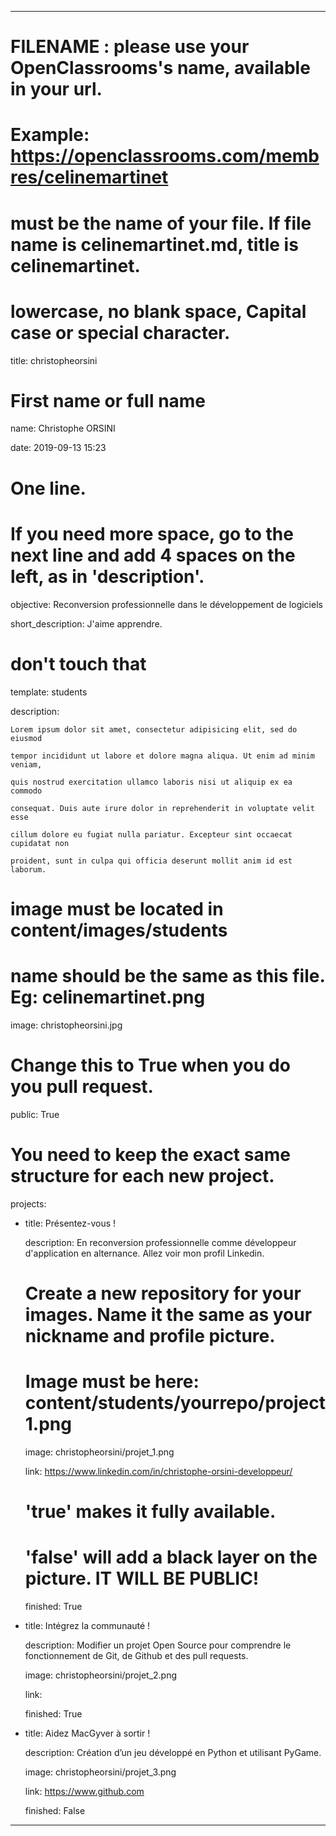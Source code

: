 ---


# FILENAME : please use your OpenClassrooms's name, available in your url.

# Example: https://openclassrooms.com/membres/celinemartinet

# must be the name of your file. If file name is celinemartinet.md, title is celinemartinet.

# lowercase, no blank space, Capital case or special character.

title: christopheorsini


# First name or full name

name: Christophe ORSINI

date: 2019-09-13 15:23


# One line.

# If you need more space, go to the next line and add 4 spaces on the left, as in 'description'.

objective: Reconversion professionnelle dans le développement de logiciels

short_description: J'aime apprendre.


# don't touch that

template: students

description:

    Lorem ipsum dolor sit amet, consectetur adipisicing elit, sed do eiusmod

    tempor incididunt ut labore et dolore magna aliqua. Ut enim ad minim veniam,

    quis nostrud exercitation ullamco laboris nisi ut aliquip ex ea commodo

    consequat. Duis aute irure dolor in reprehenderit in voluptate velit esse

    cillum dolore eu fugiat nulla pariatur. Excepteur sint occaecat cupidatat non

    proident, sunt in culpa qui officia deserunt mollit anim id est laborum.


# image must be located in content/images/students

# name should be the same as this file. Eg: celinemartinet.png

image: christopheorsini.jpg


# Change this to True when you do you pull request.

public: True


# You need to keep the exact same structure for each new project.

projects:

  - title: Présentez-vous !

    description: En reconversion professionnelle comme développeur d'application en alternance. Allez voir mon profil Linkedin.

    # Create a new repository for your images. Name it the same as your nickname and profile picture.

    # Image must be here: content/students/yourrepo/project1.png

    image: christopheorsini/projet_1.png

    link: https://www.linkedin.com/in/christophe-orsini-developpeur/

    # 'true' makes it fully available.

    # 'false' will add a black layer on the picture. IT WILL BE PUBLIC!

    finished: True

  - title: Intégrez la communauté !

    description: Modifier un projet Open Source pour comprendre le fonctionnement de Git, de Github et des pull requests. 

    image: christopheorsini/projet_2.png

    link: 

    finished: True

  - title: Aidez MacGyver à sortir !

    description: Création d’un jeu développé en Python et utilisant PyGame.

    image: christopheorsini/projet_3.png

    link: https://www.github.com

    finished: False

---